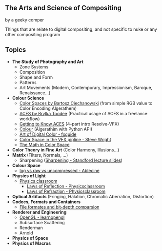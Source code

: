 ## The Arts and Science of Compositing
by a geeky comper

Things that are relate to digital compositing, and not specific to nuke or any other compositing program

## Topics
- **The Study of Photography and Art**
  - Zone Systems
  - Composition
  - Shape and Form
  - Patterns
  - Art Movements (Modern, Contemporary, Impressionism, Baroque, Renaissance...)
- **Colour Science**
  - [Color Spaces by Bartosz Ciechanowski](https://ciechanow.ski/color-spaces/) (from simple RGB value to Color Encoding Algerathem)
  - [ACES by Brylka Toodee](https://www.toodee.de/?page_id=752) (Practical usage of ACES in a freelance workflow)
  - [Getting to Know ACES](https://mixinglight.com/tutorial-series/getting-to-know-aces/) (4-part intro Resolve-VFX)
  - [Colour](https://github.com/colour-science/colour/blob/develop/README.rst) (Algerathim with Python API)
  - [Art of Digital Color - fxguide](https://www.fxguide.com/fxfeatured/the-art-of-digital-color/)
  - [Color Space in the VFX pipline - Steve Wright](https://www.fxecademy.com/color-spaces-of-the-vfx-pipeline)
  - [The Math in Color Space](https://thevfxdesk.com/2019/01/07/colorspace-for-cgi-artist-part-i/)
- **Color Theory in Fine Art** (Color Harmony, Illusions...)
- **Matrix** (Filters, Normals, ...)
  - Sharpening ([Sharpening - Standford lecture slides](https://web.stanford.edu/class/cs448f/lectures/2.1/Sharpening.pdf))
- **Colour Space**
  - [log vs raw vs uncompressed - Ablecine](https://www.abelcine.com/articles/blog-and-knowledge/tutorials-and-guides/raw-log-and-uncompressed-explained)
- **Physics of Light**
  - [Physics classroom](https://www.physicsclassroom.com/class)
    - [Laws of Reflection - Physicsclassroom](https://www.physicsclassroom.com/class/refln)
    - [Laws of Refraction - Physicsclassroom](https://www.physicsclassroom.com/class/refrn)
- **Optical Artifacts** (Fringing, Halation, Chromatic Aberration, Distortion)
- **Codecs, Formats and Containers**
  - [File formates and bit-depth comparsion](https://taukeke.com/2014/10/comparing-bit-depth-and-format-for-colour-grading/)
- **Renderer and Engineering**
  - [OpenGL - learnopengl](https://learnopengl.com/)
  - Subsurface Scattering
  - Renderman
  - Arnold
- **Physics of Space**
- **Physics of Macros**
